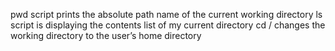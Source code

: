 pwd script prints the absolute path name of the current working directory
ls script is displaying the contents list of my current directory
cd / changes the working directory to the user’s home directory
